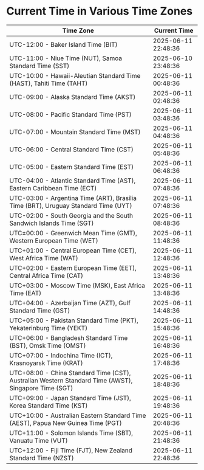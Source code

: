 # Current Time in Various Time Zones

| Time Zone | Current Time |
|-----------|--------------|
| UTC-12:00 - Baker Island Time (BIT) | 2025-06-11 22:48:36 |
| UTC-11:00 - Niue Time (NUT), Samoa Standard Time (SST) | 2025-06-10 23:48:36 |
| UTC-10:00 - Hawaii-Aleutian Standard Time (HAST), Tahiti Time (TAHT) | 2025-06-11 00:48:36 |
| UTC-09:00 - Alaska Standard Time (AKST) | 2025-06-11 02:48:36 |
| UTC-08:00 - Pacific Standard Time (PST) | 2025-06-11 03:48:36 |
| UTC-07:00 - Mountain Standard Time (MST) | 2025-06-11 04:48:36 |
| UTC-06:00 - Central Standard Time (CST) | 2025-06-11 05:48:36 |
| UTC-05:00 - Eastern Standard Time (EST) | 2025-06-11 06:48:36 |
| UTC-04:00 - Atlantic Standard Time (AST), Eastern Caribbean Time (ECT) | 2025-06-11 07:48:36 |
| UTC-03:00 - Argentina Time (ART), Brasília Time (BRT), Uruguay Standard Time (UYT) | 2025-06-11 07:48:36 |
| UTC-02:00 - South Georgia and the South Sandwich Islands Time (SGT) | 2025-06-11 08:48:36 |
| UTC±00:00 - Greenwich Mean Time (GMT), Western European Time (WET) | 2025-06-11 11:48:36 |
| UTC+01:00 - Central European Time (CET), West Africa Time (WAT) | 2025-06-11 12:48:36 |
| UTC+02:00 - Eastern European Time (EET), Central Africa Time (CAT) | 2025-06-11 13:48:36 |
| UTC+03:00 - Moscow Time (MSK), East Africa Time (EAT) | 2025-06-11 13:48:36 |
| UTC+04:00 - Azerbaijan Time (AZT), Gulf Standard Time (GST) | 2025-06-11 14:48:36 |
| UTC+05:00 - Pakistan Standard Time (PKT), Yekaterinburg Time (YEKT) | 2025-06-11 15:48:36 |
| UTC+06:00 - Bangladesh Standard Time (BST), Omsk Time (OMST) | 2025-06-11 16:48:36 |
| UTC+07:00 - Indochina Time (ICT), Krasnoyarsk Time (KRAT) | 2025-06-11 17:48:36 |
| UTC+08:00 - China Standard Time (CST), Australian Western Standard Time (AWST), Singapore Time (SGT) | 2025-06-11 18:48:36 |
| UTC+09:00 - Japan Standard Time (JST), Korea Standard Time (KST) | 2025-06-11 19:48:36 |
| UTC+10:00 - Australian Eastern Standard Time (AEST), Papua New Guinea Time (PGT) | 2025-06-11 20:48:36 |
| UTC+11:00 - Solomon Islands Time (SBT), Vanuatu Time (VUT) | 2025-06-11 21:48:36 |
| UTC+12:00 - Fiji Time (FJT), New Zealand Standard Time (NZST) | 2025-06-11 22:48:36 |
